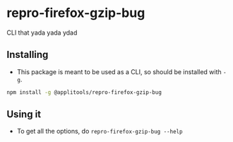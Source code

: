 # repro-firefox-gzip-bug

CLI that yada yada ydad

## Installing

* This package is meant to be used as a CLI, so should be installed with `-g`.

```sh
npm install -g @applitools/repro-firefox-gzip-bug
```

## Using it

* To get all the options, do `repro-firefox-gzip-bug --help`
